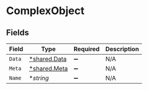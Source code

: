 # ComplexObject


## Fields

| Field                                       | Type                                        | Required                                    | Description                                 |
| ------------------------------------------- | ------------------------------------------- | ------------------------------------------- | ------------------------------------------- |
| `Data`                                      | [*shared.Data](../../models/shared/data.md) | :heavy_minus_sign:                          | N/A                                         |
| `Meta`                                      | [*shared.Meta](../../models/shared/meta.md) | :heavy_minus_sign:                          | N/A                                         |
| `Name`                                      | **string*                                   | :heavy_minus_sign:                          | N/A                                         |